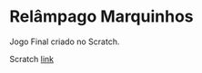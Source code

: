 # Relâmpago Marquinhos
Jogo Final criado no Scratch.  

Scratch [link](https://scratch.mit.edu/projects/1000791411)